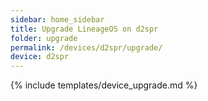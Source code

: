 ```yaml
---
sidebar: home_sidebar
title: Upgrade LineageOS on d2spr
folder: upgrade
permalink: /devices/d2spr/upgrade/
device: d2spr
---
```

{% include templates/device_upgrade.md %}
